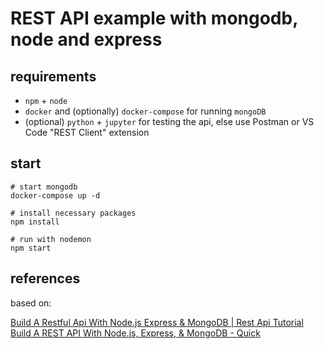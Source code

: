 # REST API example with mongodb, node and express

## requirements

- `npm` + `node`
- `docker` and (optionally) `docker-compose` for running `mongoDB`
- (optional) `python` + `jupyter` for testing the api, else use Postman or VS Code "REST Client" extension

## start

```
# start mongodb
docker-compose up -d

# install necessary packages
npm install

# run with nodemon
npm start
```

## references

based on:

[Build A Restful Api With Node.js Express & MongoDB | Rest Api Tutorial](https://www.youtube.com/watch?v=vjf774RKrLc)  
[Build A REST API With Node.js, Express, & MongoDB - Quick](https://www.youtube.com/watch?v=fgTGADljAeg)  